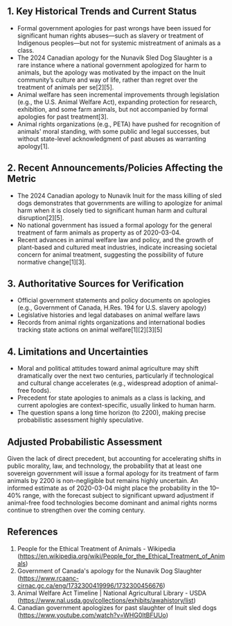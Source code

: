 ## 1. Key Historical Trends and Current Status

- Formal government apologies for past wrongs have been issued for significant human rights abuses—such as slavery or treatment of Indigenous peoples—but not for systemic mistreatment of animals as a class.
- The 2024 Canadian apology for the Nunavik Sled Dog Slaughter is a rare instance where a national government apologized for harm to animals, but the apology was motivated by the impact on the Inuit community’s culture and way of life, rather than regret over the treatment of animals per se[2][5].
- Animal welfare has seen incremental improvements through legislation (e.g., the U.S. Animal Welfare Act), expanding protection for research, exhibition, and some farm animals, but not accompanied by formal apologies for past treatment[3].
- Animal rights organizations (e.g., PETA) have pushed for recognition of animals' moral standing, with some public and legal successes, but without state-level acknowledgment of past abuses as warranting apology[1].

## 2. Recent Announcements/Policies Affecting the Metric

- The 2024 Canadian apology to Nunavik Inuit for the mass killing of sled dogs demonstrates that governments are willing to apologize for animal harm when it is closely tied to significant human harm and cultural disruption[2][5].
- No national government has issued a formal apology for the general treatment of farm animals as property as of 2020-03-04.
- Recent advances in animal welfare law and policy, and the growth of plant-based and cultured meat industries, indicate increasing societal concern for animal treatment, suggesting the possibility of future normative change[1][3].

## 3. Authoritative Sources for Verification

- Official government statements and policy documents on apologies (e.g., Government of Canada, H.Res. 194 for U.S. slavery apology)
- Legislative histories and legal databases on animal welfare laws
- Records from animal rights organizations and international bodies tracking state actions on animal welfare[1][2][3][5]

## 4. Limitations and Uncertainties

- Moral and political attitudes toward animal agriculture may shift dramatically over the next two centuries, particularly if technological and cultural change accelerates (e.g., widespread adoption of animal-free foods).
- Precedent for state apologies to animals as a class is lacking, and current apologies are context-specific, usually linked to human harm.
- The question spans a long time horizon (to 2200), making precise probabilistic assessment highly speculative.

## Adjusted Probabilistic Assessment

Given the lack of direct precedent, but accounting for accelerating shifts in public morality, law, and technology, the probability that at least one sovereign government will issue a formal apology for its treatment of farm animals by 2200 is non-negligible but remains highly uncertain. An informed estimate as of 2020-03-04 might place the probability in the 10–40% range, with the forecast subject to significant upward adjustment if animal-free food technologies become dominant and animal rights norms continue to strengthen over the coming century.

## References

1. People for the Ethical Treatment of Animals - Wikipedia (https://en.wikipedia.org/wiki/People_for_the_Ethical_Treatment_of_Animals)
2. Government of Canada's apology for the Nunavik Dog Slaughter (https://www.rcaanc-cirnac.gc.ca/eng/1732300419996/1732300456676)
3. Animal Welfare Act Timeline | National Agricultural Library - USDA (https://www.nal.usda.gov/collections/exhibits/awahistory/list)
5. Canadian government apologizes for past slaughter of Inuit sled dogs (https://www.youtube.com/watch?v=WHG0ItBFUUo)